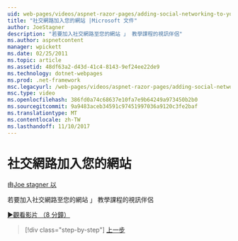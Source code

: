 ```yaml
---
uid: web-pages/videos/aspnet-razor-pages/adding-social-networking-to-your-website
title: "社交網路加入您的網站 |Microsoft 文件"
author: JoeStagner
description: "若要加入社交網路至您的網站 」 教學課程的視訊伴侶"
ms.author: aspnetcontent
manager: wpickett
ms.date: 02/25/2011
ms.topic: article
ms.assetid: 48df63a2-d43d-41c4-8143-9ef24ee22de9
ms.technology: dotnet-webpages
ms.prod: .net-framework
msc.legacyurl: /web-pages/videos/aspnet-razor-pages/adding-social-networking-to-your-website
msc.type: video
ms.openlocfilehash: 386fd0a74c68637e10fa7e9b64249a973450b2b0
ms.sourcegitcommit: 9a9483aceb34591c97451997036a9120c3fe2baf
ms.translationtype: MT
ms.contentlocale: zh-TW
ms.lasthandoff: 11/10/2017
---
```

<a name="adding-social-networking-to-your-website"></a>社交網路加入您的網站
====================
由[Joe stagner 以](https://github.com/JoeStagner)

若要加入社交網路至您的網站 」 教學課程的視訊伴侶

[&#9654;觀看影片 （8 分鐘）](https://channel9.msdn.com/Blogs/ASP-NET-Site-Videos/adding-social-networking-to-your-website)

>[!div class="step-by-step"]
[上一步](adding-search-to-your-web-site.md)
